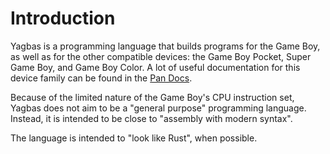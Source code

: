 # Introduction

Yagbas is a programming language that builds programs for the Game Boy, as well
as for the other compatible devices: the Game Boy Pocket, Super Game Boy, and
Game Boy Color. A lot of useful documentation for this device family can be
found in the [Pan Docs](https://gbdev.io/pandocs/).

Because of the limited nature of the Game Boy's CPU instruction set, Yagbas does
not aim to be a "general purpose" programming language. Instead, it is intended
to be close to "assembly with modern syntax".

The language is intended to "look like Rust", when possible.
